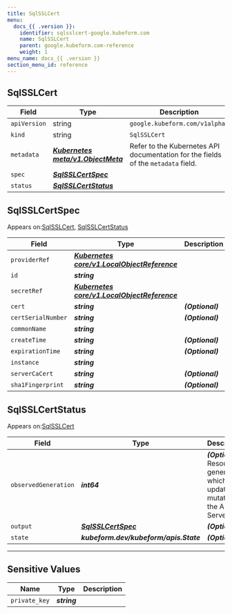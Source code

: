 ```yaml
---
title: SqlSSLCert
menu:
  docs_{{ .version }}:
    identifier: sqlsslcert-google.kubeform.com
    name: SqlSSLCert
    parent: google.kubeform.com-reference
    weight: 1
menu_name: docs_{{ .version }}
section_menu_id: reference
---
```


## SqlSSLCert
| Field | Type | Description |
| ------ | ----- | ----------- |
| `apiVersion` | string | `google.kubeform.com/v1alpha1` |
|    `kind` | string | `SqlSSLCert` |
| `metadata` | ***[Kubernetes meta/v1.ObjectMeta](https://kubernetes.io/docs/reference/generated/kubernetes-api/v1.13/#objectmeta-v1-meta)***|Refer to the Kubernetes API documentation for the fields of the `metadata` field.|
| `spec` | ***[SqlSSLCertSpec](#SqlSSLCertSpec)***||
| `status` | ***[SqlSSLCertStatus](#SqlSSLCertStatus)***||
## SqlSSLCertSpec

Appears on:[SqlSSLCert](#SqlSSLCert), [SqlSSLCertStatus](#SqlSSLCertStatus)

| Field | Type | Description |
| ------ | ----- | ----------- |
| `providerRef` | ***[Kubernetes core/v1.LocalObjectReference](https://kubernetes.io/docs/reference/generated/kubernetes-api/v1.13/#localobjectreference-v1-core)***||
| `id` | ***string***||
| `secretRef` | ***[Kubernetes core/v1.LocalObjectReference](https://kubernetes.io/docs/reference/generated/kubernetes-api/v1.13/#localobjectreference-v1-core)***||
| `cert` | ***string***| ***(Optional)*** |
| `certSerialNumber` | ***string***| ***(Optional)*** |
| `commonName` | ***string***||
| `createTime` | ***string***| ***(Optional)*** |
| `expirationTime` | ***string***| ***(Optional)*** |
| `instance` | ***string***||
| `serverCaCert` | ***string***| ***(Optional)*** |
| `sha1Fingerprint` | ***string***| ***(Optional)*** |
## SqlSSLCertStatus

Appears on:[SqlSSLCert](#SqlSSLCert)

| Field | Type | Description |
| ------ | ----- | ----------- |
| `observedGeneration` | ***int64***| ***(Optional)*** Resource generation, which is updated on mutation by the API Server.|
| `output` | ***[SqlSSLCertSpec](#SqlSSLCertSpec)***| ***(Optional)*** |
| `state` | ***kubeform.dev/kubeform/apis.State***| ***(Optional)*** |
---
## Sensitive Values
| Name | Type | Description |
|------|------|-------------|
| `private_key` | ***string*** ||
